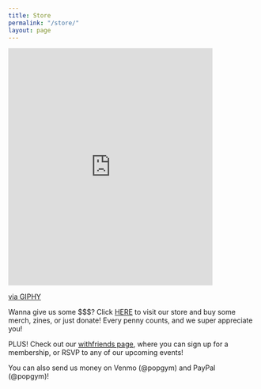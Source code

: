 ```yaml
---
title: Store
permalink: "/store/"
layout: page
---
```



<iframe src="https://giphy.com/embed/uyWTOgNGGWfks" width="413" height="480" frameBorder="0" class="giphy-embed" allowFullScreen></iframe><p><a href="https://giphy.com/gifs/rihanna-gif-uyWTOgNGGWfks">via GIPHY</a></p>

Wanna give us some $$$? Click [HERE](https://squareup.com/store/popgym) to visit our store and buy some merch, zines, or just donate! Every penny counts, and we super appreciate you!

PLUS! Check out our [withfriends page](https;//withfriends.co/pop_gym), where you can sign up for a membership, or RSVP to any of our upcoming events!

You can also send us money on Venmo (@popgym) and PayPal (@popgym)!
